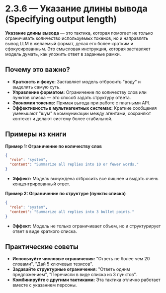 # 2.3.6 — Указание длины вывода (Specifying output length)

**Указание длины вывода** — это тактика, которая помогает не только ограничивать количество используемых токенов, но и направлять вывод LLM в желаемый формат, делая его более кратким и сфокусированным. Это смысловая инструкция, которая заставляет модель думать, как уложить ответ в заданные рамки.

## Почему это важно?

-   **Краткость и фокус:** Заставляет модель отбросить "воду" и выделить самую суть.
-   **Управление форматом:** Ограничение по количеству слов или пунктов списка — это способ задать структуру ответа.
-   **Экономия токенов:** Прямая выгода при работе с платными API.
-   **Эффективность в мультиагентных системах:** Краткие сообщения уменьшают "шум" в коммуникации между агентами, сохраняют контекст и делают систему более стабильной.

## Примеры из книги

**Пример 1: Ограничение по количеству слов**
```json
{
  "role": "system",
  "content": "Summarize all replies into 10 or fewer words."
}
```
-   **Эффект:** Модель вынуждена отбросить все лишнее и выдать очень концентрированный ответ.

**Пример 2: Ограничение по структуре (пункты списка)**
```json
{
  "role": "system",
  "content": "Summarize all replies into 3 bullet points."
}
```
-   **Эффект:** Модель не только ограничивает объем, но и структурирует ответ в виде краткого списка.

## Практические советы

-   **Используйте числовые ограничения:** "Ответь не более чем 20 словами", "Дай 5 ключевых тезисов".
-   **Задавайте структурные ограничения:** "Ответь одним предложением", "Перечисли в виде списка из 3 пунктов".
-   **Комбинируйте с другими тактиками:** Эта тактика отлично работает вместе с указанием персоны. 